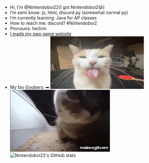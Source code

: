 -  Hi, I’m @Nintendoboi22(I got Nintendoboi2😃)
-  I’m semi know: js, html, discord py (somewhat normal py)
-  I’m currently learning: Java for AP classes
-  How to reach me: discord? #Nintendoboi2
-  Pronouns: he/him
- [I made my own game website](https://nintendoboi22.github.io)
-  My fav Goobers: ➡
![fortnite](cover3.jpg)
![kittie](gRE6UG.gif)
![Nintendoboi22's GitHub stats](https://github-readme-stats.vercel.app/api?username=nintendoboi22&show_icons=true&theme=synthwave&hide=prs,issues)
